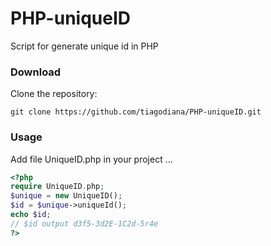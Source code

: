 # PHP-uniqueID
Script for generate unique id in PHP

### Download
Clone the repository:

    git clone https://github.com/tiagodiana/PHP-uniqueID.git

### Usage
Add file UniqueID.php in your project
...
```php
<?php
require UniqueID.php;
$unique = new UniqueID();
$id = $unique->uniqueId();
echo $id;
// $id output d3f5-3d2E-1C2d-5r4e 
?>
```
